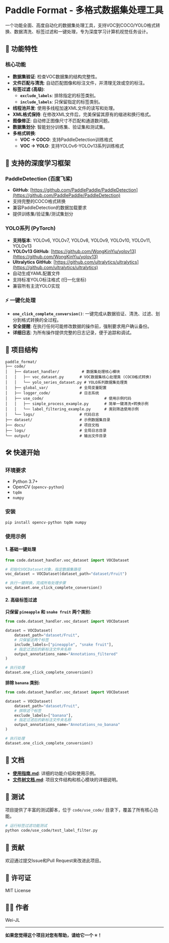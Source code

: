 # Paddle Format - 多格式数据集处理工具

一个功能全面、高度自动化的数据集处理工具，支持VOC到COCO/YOLO格式转换、数据清洗、标签过滤和一键处理，专为深度学习计算机视觉任务设计。

## 🚀 功能特性

### 核心功能
- **数据集验证**: 检查VOC数据集的结构完整性。
- **文件匹配与清洗**: 自动匹配图像和标注文件，并清理无效或空的标注。
- **标签过滤 (高级)**:
  - **`exclude_labels`**: 排除指定的标签类别。
  - **`include_labels`**: 只保留指定的标签类别。
- **线程池并发**: 使用多线程加速XML文件的读写和处理。
- **XML格式保持**: 在修改XML文件后，完美保留其原有的缩进和换行格式。
- **图像修正**: 自动修正图像尺寸不匹配和通道数问题。
- **数据集划分**: 智能划分训练集、验证集和测试集。
- **多格式转换**: 
  - **VOC → COCO**: 支持PaddleDetection训练格式
  - **VOC → YOLO**: 支持YOLOv6-YOLOv13系列训练格式

## 🔧 支持的深度学习框架

### PaddleDetection (百度飞桨)
- **GitHub**: [https://github.com/PaddlePaddle/PaddleDetection](https://github.com/PaddlePaddle/PaddleDetection)
- 支持完整的COCO格式转换
- 兼容PaddleDetection的数据加载要求
- 提供训练集/验证集/测试集划分

### YOLO系列 (PyTorch)
- **支持版本**: YOLOv6, YOLOv7, YOLOv8, YOLOv9, YOLOv10, YOLOv11, YOLOv13
- **YOLOv13 GitHub**: [https://github.com/WongKinYiu/yolov13](https://github.com/WongKinYiu/yolov13)
- **Ultralytics GitHub**: [https://github.com/ultralytics/ultralytics](https://github.com/ultralytics/ultralytics)
- 自动生成YAML配置文件
- 支持标准YOLO标注格式 (归一化坐标)
- 兼容所有主流YOLO实现

### ⚡ 一键化处理
- **`one_click_complete_conversion()`**: 一键完成从数据验证、清洗、过滤、划分到格式转换的全过程。
- **安全提醒**: 在执行任何可能修改数据的操作前，强制要求用户确认备份。
- **详细日志**: 为所有操作提供完整的日志记录，便于追踪和调试。

## 📂 项目结构

```
paddle_format/
├── code/
│   ├── dataset_handler/          # 数据集处理核心模块
│   │   ├── voc_dataset.py       # VOC数据集核心处理类 (COCO格式转换)
│   │   └── yolo_series_dataset.py # YOLO系列数据集处理类
│   ├── global_var/              # 全局变量配置
│   ├── logger_code/             # 日志系统
│   ├── use_code/                           # 使用示例代码
│   │   ├── simple_process_example.py       # 简单一键清洗+转换示例
│   │   └── label_filtering_example.py      # 类别筛选使用示例
│   └── logs/                    # 代码日志
├── dataset/                     # 示例数据集目录
├── docs/                        # 项目文档
├── logs/                        # 全局日志目录
└── output/                      # 输出文件目录
```

## 🛠️ 快速开始

### 环境要求
- Python 3.7+
- OpenCV (`opencv-python`)
- `tqdm`
- `numpy`

### 安装
```bash
pip install opencv-python tqdm numpy
```

### 使用示例

#### 1. 基础一键处理
```python
from code.dataset_handler.voc_dataset import VOCDataset

# 初始化VOCDataset对象，指定数据集路径
voc_dataset = VOCDataset(dataset_path="dataset/Fruit")

# 执行一键转换，完成所有处理步骤
voc_dataset.one_click_complete_conversion()
```

#### 2. 高级标签过滤

**只保留 `pineapple` 和 `snake fruit` 两个类别:**
```python
from code.dataset_handler.voc_dataset import VOCDataset

dataset = VOCDataset(
    dataset_path="dataset/Fruit",
    # 只保留这两个标签
    include_labels=["pineapple", "snake fruit"],
    # 指定过滤后的新标注文件夹名称
    output_annotations_name="Annotations_filtered"
)

# 执行处理
dataset.one_click_complete_conversion()
```

**排除 `banana` 类别:**
```python
from code.dataset_handler.voc_dataset import VOCDataset

dataset = VOCDataset(
    dataset_path="dataset/Fruit",
    # 排除这个标签
    exclude_labels=["banana"],
    # 指定过滤后的新标注文件夹名称
    output_annotations_name="Annotations_no_banana"
)

# 执行处理
dataset.one_click_complete_conversion()
```

## 📖 文档

- **[使用指南.md](docs/使用指南.md)**: 详细的功能介绍和使用示例。
- **[文件树文档.md](docs/文件树文档.md)**: 项目文件结构和核心模块的详细说明。

## 🧪 测试

项目提供了丰富的测试脚本，位于 `code/use_code/` 目录下，覆盖了所有核心功能。

```bash
# 运行标签过滤功能测试
python code/use_code/test_label_filter.py
```

## 🤝 贡献

欢迎通过提交Issue和Pull Request来改进此项目。

## 📄 许可证

MIT License

## 👨‍💻 作者

Wei-JL

---

**如果您觉得这个项目对您有帮助，请给它一个 ⭐️！**